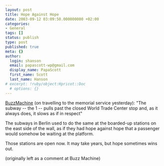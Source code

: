 ```yaml
---
layout: post
title: Hope Against Hope
date: 2003-09-12 03:09:50.000000000 +02:00
categories:
- General
tags: []
status: publish
type: post
published: true
meta: {}
author:
  login: shanson
  email: papascott-wp@gmail.com
  display_name: PapaScott
  first_name: Scott
  last_name: Hanson
# excerpt: !ruby/object:Hpricot::Doc
  # options: {}
---
```

<p><a title="BuzzMachine... by Jeff Jarvis" href="http://www.buzzmachine.com/archives/2003_09.html#004630">BuzzMachine</a> (on travelling to the memorial service yesterday): "The subway -- the 1 -- pulls past the closed World Trade Center stop and, as it always does, it slows as if in respect"</p>
<p>The subways in Berlin used to do the same at the boarded-up stations on the east side of the wall, as if they had hope against hope that a passenger would somehow be waiting at the platform.</p>
<p>Those stations are open now. It may take years, but hope sometimes wins out.</p>
<p>(originally left as a comment at Buzz Machine)</p>
